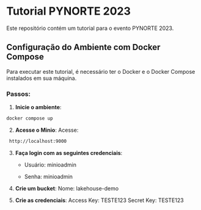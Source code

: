 # Tutorial PYNORTE 2023

Este repositório contém um tutorial para o evento PYNORTE 2023.

## Configuração do Ambiente com Docker Compose

Para executar este tutorial, é necessário ter o Docker e o Docker Compose instalados em sua máquina.

### Passos:

1. **Inicie o ambiente**:

```bash
docker compose up
```
2. **Acesse o Minio**:
Acesse:
```bash
 http://localhost:9000
```
3. **Faça login com as seguintes credenciais**:
   - Usuário: minioadmin

   - Senha: minioadmin

4. **Crie um bucket**:
Nome: lakehouse-demo

5. **Crie as credenciais**:
Access Key: TESTE123
Secret Key: TESTE123
